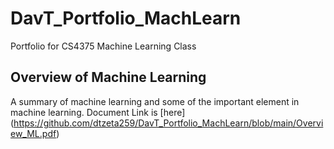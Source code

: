 # DavT_Portfolio_MachLearn
Portfolio for CS4375 Machine Learning Class

## Overview of Machine Learning
A summary of machine learning and some of the important element in machine learning.
Document Link is [here] (https://github.com/dtzeta259/DavT_Portfolio_MachLearn/blob/main/Overview_ML.pdf)
